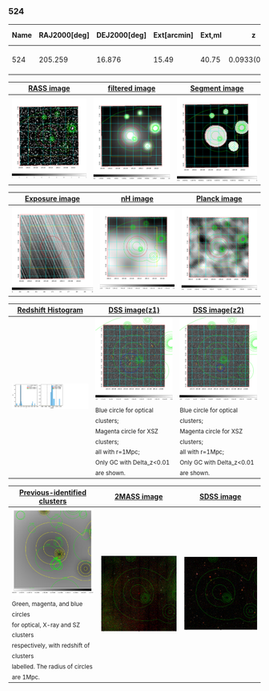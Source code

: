 <div STYLE="page-break-after: always;"></div>

### 524

|Name|RAJ2000[deg]|DEJ2000[deg] |Ext[arcmin]| Ext,ml | z | z_src| C|GC(XSZ,Delta_z<0.01)| GC(OPT,Delta_z<0.01)|GC| R_sig[arcmin] | R500[arcmin] | R500[Mpc]| CRsig[c/s] | CR500[c/s] |L500[1E44 erg/s]|F500[1E-12 erg/s/cm^2]| M500[1E14 Msun]|Tx[keV]|Cnt_sig|Beta|Rc[arcmin]|Comment|Alias|
|---|---|---|---|---|---|------|---|--------|---------|----------|---|---|---|---|---|---|---|---|---|---|---|---|---|---|
|524| 205.259| 16.876| 15.49| 40.75| 0.0933(0.006)| z1,| G| -| -| C, N, W| 15.812| 7.922| 0.824| 0.172(0.077)| 0.159(0.072)| 0.680(0.436)| 3.109(1.992)| 1.74(0.56)| 3.10(0.63)| 68.8| 0.905(-0.116+0.069)| 15.502(-2.159+1.782)| -| t543|

|[RASS image](../image/524/524_img.pdf)|[filtered image](../image/524/524_fil.pdf)|[Segment image](../image/524/524_seg.pdf)|
|-------------------|--------------------|-------------------|
| <img src="../image/524/524_img.png" width="300">  | <img src="../image/524/524_fil.png" width="300">   | <img src="../image/524/524_seg.png" width="300">  |

|[Exposure image](../image/524/524_mex.pdf)| [nH image](../image/524/524_nh.pdf)| [Planck image](../image/524/524_p.pdf)|
|-------------------|--------------------|-------------------|
|<img src="../image/524/524_mex.png" width="300">   | <img src="../image/524/524_nh.png" width="300">    | <img src="../image/524/524_p.png" width="300"> |

|[Redshift Histogram](../image/524/524_zg.pdf) | [DSS image(z1)](../image/524/524_dss_z1.pdf)      |  [DSS image(z2)](../image/524/524_dss_z2.pdf)    |
|-------------------|--------------------|-------------------|
|<img src="../image/524/524_zg.png" width="300"> |<img src="../image/524/524_dss_z1.png" width="300"> <sub><br>Blue circle for optical clusters; <br>Magenta circle for XSZ clusters; <br>all with r=1Mpc; <br>Only GC with Delta_z<0.01 are shown. </sub>| <img src="../image/524/524_dss_z2.png" width="300"><sub><br>Blue circle for optical clusters; <br>Magenta circle for XSZ clusters; <br>all with r=1Mpc; <br>Only GC with Delta_z<0.01 are shown. </sub> |

|[Previous-identified clusters](../image/524/524_gc.pdf) | [2MASS image](../image/524/524_2mass.pdf)      |[SDSS image](../image/524/524_sdss.pdf)   |
|-------------------|-------------------|-------------------|
|<img src=../image/524/524_gc.png width="300"> <br><sub>Green, magenta, and blue circles <br>for optical, X-ray and SZ clusters <br>respectively, with redshift of clusters <br>labelled. The radius of circles <br>are 1Mpc.</sub>|<img src="../image/524/524_2mass.png" width="300">  | <img src="../image/524/524_sdss.png" width="300">  |




